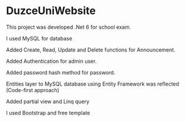 # DuzceUniWebsite

This project was developed .Net 6 for school exam.

I used MySQL for database

Added Create, Read,  Update and Delete functions for Announcement.

Added Authentication for admin user.

Added password hash method for password.

Entities layer to MySQL database using Entity Framework was reflected  (Code-first approach)

Added partial view and Linq query

I used Bootstrap and free template


